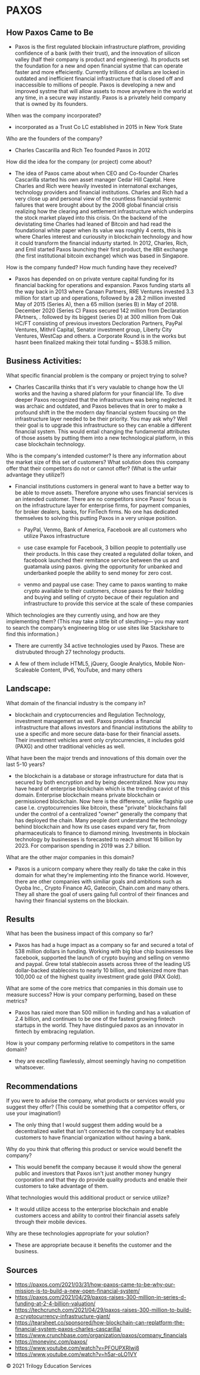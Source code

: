 # PAXOS

## How Paxos Came to Be

* Paxos is the first regulated blockain infrastructure platfrom, providing confidence of a bank (with their trust), and the innovation of silicon valley (half their company is product and engineering). Its products set the foundation for a new and open financial systme that can operate faster and more effeiciently. Currently trillions of dollars are locked in outdated and inefficient financial infrastructure that is closed off and inaccessible to millions of people. Paxos is developing a new and improved systme that will allow assets to move anywhere in the world at any time, in a secure way instantly. Paxos is a privately held company that is owned by its founders.

When was the company incorporated?
 * incorporated as a Trust Co LC established in 2015 in New York State

Who are the founders of the company?
    
 * Charles Cascarilla and Rich Teo founded Paxos in 2012

How did the idea for the company (or project) come about?

 * The idea of Paxos came about when CEO and Co-founder Charles Cascarilla started his own asset manager Cedar Hill Capital. Here Charles and Rich were heavily invested in internatonal exchanges, technology providers and financial institutions. Charles and Rich had a very close up and personal view of the countless financial systemic failures that were brought about by the 2008 global financial crisis realizing how the clearing and settlement infrastructure  which underpins the stock market played into this crisis. On the backend of the devistating time Charles had leaned of Bitcoin and had read the foundational white paper when its value was roughly 4 cents, this is where Charles interest and curiousity in blockchain technology and how it could transform the financial indusrty started. In 2012, Charles, Rich, and Emil started Paxos launching their first product, the itBit exchange (the first institutional bitcoin exchange) which was based in Singapore. 

How is the company funded? How much funding have they received?

* Paxos has depended on on private venture capital funding for its financial backing for operations and expansion. Paxos funding starts all the way back in 2013 where Canaan Partners, RRE Ventures invested 3.3 million for start up and operations, followed by a 28.2 million invested May of 2015 (Series A), then a 65 million (series B) in May of 2018. December 2020 (Series C) Paxos secured 142 million from Declaration PArtners, . followed by its biggest (series D) at 300 million from Oak HC/FT consisting of previous investors Decloration Partners, PayPal Ventures, Mithril Capital, Senator investment group, Liberty City Ventures, WestCap and others. a Corporate Round is in the works but hasnt been finalized making their total funding ~ $538.5 million. 
    
## Business Activities:

What specific financial problem is the company or project trying to solve?

* Charles Cascarilla thinks that it's very vaulable to change how the UI works and the having a shared plaform for your financial life. To dive deeper Paxos recognized that the infrastructure was being neglected. It was archaic and outdated, and Paxos believes that in orer to make a profound shift in the the modern day financial system foucsing on the infrastructure layer needed to be their priority. You may ask why? Well their goal is to upgrade this infrastructure so they can enable a different financial system. This would entail changing the fundamental attributes of those assets by putting them into a new technological platform, in this case blockchain technology. 
    
Who is the company's intended customer?  Is there any information about the market size of this set of customers?
What solution does this company offer that their competitors do not or cannot offer? (What is the unfair advantage they utilize?)

* Financial institutions customers in general want to have a better way to be able to move assets. Therefore anyone who uses financial services is an intended customer. There are no competitors since Paxos' focus is on the infrastructure layer for enterprise firms, for payment companies, for broker dealers, banks, for FinTech firms. No one has dedicated themselves to solving this putting Paxos in a very unique position. 
     
     * PayPal, Venmo, Bank of America, Facebook are all customers who utilize Paxos infrastructure 
     
     * use case example for Facebook, 3 billion people to potentially use their products. In this case they created a regulated dollar token, and facebook launched their remitance service between the us and guatamala using paxos. giving the opportunity for unbanked and underbanked poeple the ability to send money for zero cost.
     
     * venmo and paypal use case: They came to paxos wanting to make crypto available to their customers, chose paxos for their holding and buying and selling of crypto becaue of their regulation and infrastructure to provide this service at the scale of these companies

Which technologies are they currently using, and how are they implementing them? (This may take a little bit of sleuthing–– you may want to search the company’s engineering blog or use sites like Stackshare to find this information.)

* There are currently 34 active technologies used by Paxos. These are distrubuted through 27 technology products. 
    
* A few of them include HTML5, jQuery, Google Analytics, Mobile Non-Scaleable Content, IPv6, YouTube, and many others 

## Landscape:

What domain of the financial industry is the company in?

* blockchain and cryptocurrencies and Regulation Technology, investment management as well. Paxos provides a financial infrastructure that allows investors and financial institutions the ability to use a specific and more secure data-base for their financial assets. Their investment vehicles arent only crytocurrencies, it includes gold (PAXG) and other traditional vehicles as well. 
    
What have been the major trends and innovations of this domain over the last 5-10 years? 
 
* the blockchain is a database or storage infrastructure for data that is secured by both encryption and by being decentralized. Now you may have heard of enterprise blockchain which is the trending caviot of this domain. Enterprise blockchain means private blockchain or permissioned blockchain. Now here is the difference, unlike flagship use case I.e. cryptocurrencies like bitcoin, these "private" blockchains fall under the control of a centralized "owner" generally the company that has deployed the chain. Many people dont understand the technology behind blockchain and how its use cases expand very far, from pharmaceuticals to finance to diamond mining. Investments in blockain technology by businesses is forecasted to reach almost 16 billion by 2023. For comparison spending in 2019 was 2.7 billion. 
    
What are the other major companies in this domain?
    
* Paxos is a unicorn company where they really do take the cake in this domain for what they're implementing into the finance world. However, there are other companies with similiar goals and ambitions such as Oyoba Inc., Crypto Finance AG, Gatecoin, Chain.com and many others. They all share the goal of users gaiing full control of their finances and having their financial systems on the blockain. 

## Results

What has been the business impact of this company so far?

* Paxos has had a huge impact as a company so far and secured a total of 538 million dollars in funding. Working with big blue chip businesses like facebook, supported the launch of crypto buying and selling on venmo and paypal. Grew total stablecoin assets across three of the leading US dollar-backed stablecoins to nearly 10 billion, and tokenized more than 100,000 oz of the highest quality investment grade gold (PAX Gold).  
    
What are some of the core metrics that companies in this domain use to measure success? How is your company performing, based on these metrics?

* Paxos has raied more than 500 million in funding and has a valuation of 2.4 billion, and continues to be one of the fastest growing fintech startups in the world. They have distinguied paxos as an innovator in fintech by embracing regulation. 

How is your company performing relative to competitors in the same domain?
    
* they are excelling flawlessly, almost seemingly having no competition whatsoever. 

## Recommendations

If you were to advise the company, what products or services would you suggest they offer? (This could be something that a competitor offers, or use your imagination!)

* The only thing that I would suggest them adding would be a decentralized wallet that isn't connected to the company but enables customers to have financial organization without having a bank. 

Why do you think that offering this product or service would benefit the company?
    
* This would benefit the company because it would show the general public and investors that Paxos isn't just another money hungry corporation and that they do provide quality products and enable their customers to take advantage of them. 

What technologies would this additional product or service utilize?
    
* It would utilize access to the enterprise blockchain and enable customers access and ability to control their financial assets safely through their mobile devices. 

Why are these technologies appropriate for your solution?
    
* These are appropriate because it benefits the customer and the business.
    
## Sources 

 * https://paxos.com/2021/03/31/how-paxos-came-to-be-why-our-mission-is-to-build-a-new-open-financial-system/ 
 * https://paxos.com/2021/04/29/paxos-raises-300-million-in-series-d-funding-at-2-4-billion-valuation/
 * https://techcrunch.com/2021/04/29/paxos-raises-300-million-to-build-a-cryptocurrency-infrastructure-giant/
 * https://tearsheet.co/sponsored/how-blockchain-can-replatform-the-financial-system-paxos-charles-cascarilla/
 * https://www.crunchbase.com/organization/paxos/company_financials
 * https://moneyinc.com/paxos/
 * https://www.youtube.com/watch?v=PFOUPXRIwj8
 * https://www.youtube.com/watch?v=h5ar-oLO1VY

© 2021 Trilogy Education Services
